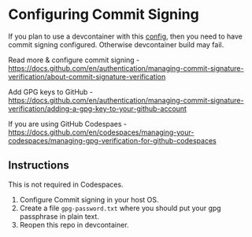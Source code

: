 # Configuring Commit Signing

If you plan to use a devcontainer with this [config](../devcontainer.json), then you need to have commit signing configured.
Otherwise devcontainer build may fail.

Read more & configure commit signing - <https://docs.github.com/en/authentication/managing-commit-signature-verification/about-commit-signature-verification>

Add GPG keys to GitHub - <https://docs.github.com/en/authentication/managing-commit-signature-verification/adding-a-gpg-key-to-your-github-account>

If you are using GitHub Codespaes - <https://docs.github.com/en/codespaces/managing-your-codespaces/managing-gpg-verification-for-github-codespaces>

## Instructions

This is not required in Codespaces.

1. Configure Commit signing in your host OS.
2. Create a file `gpg-password.txt` where you should put your gpg passphrase in plain text.
3. Reopen this repo in devcontainer.
